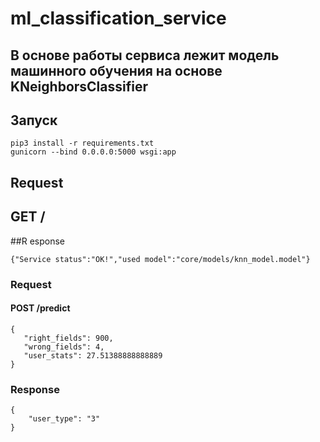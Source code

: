 # ml_classification_service
## В основе работы сервиса лежит модель машинного обучения на основе KNeighborsClassifier
Запуск
-
~~~
pip3 install -r requirements.txt
gunicorn --bind 0.0.0.0:5000 wsgi:app
~~~
## Request
## GET /
##R esponse
~~~
{"Service status":"OK!","used model":"core/models/knn_model.model"}
~~~
### Request
#### POST /predict
~~~
{
   "right_fields": 900,
   "wrong_fields": 4,
   "user_stats": 27.51388888888889
}
~~~
### Response
~~~
{
    "user_type": "3"
}
~~~
